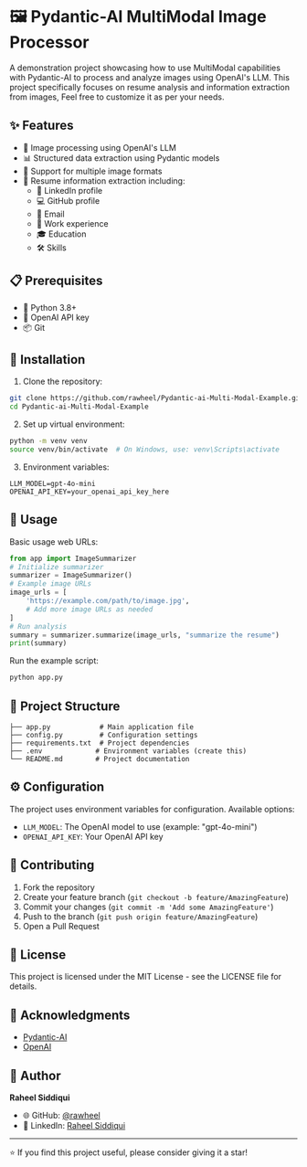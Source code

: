 # 🖼️ Pydantic-AI MultiModal Image Processor

A demonstration project showcasing how to use MultiModal capabilities with Pydantic-AI to process and analyze images using OpenAI's LLM. This project specifically focuses on resume analysis and information extraction from images, Feel free to customize it as per your needs.

## ✨ Features
- 🔄 Image processing using OpenAI's LLM
- 📊 Structured data extraction using Pydantic models
- 🎨 Support for multiple image formats
- 📄 Resume information extraction including:
  - 🔗 LinkedIn profile
  - 💻 GitHub profile
  - 📧 Email
  - 💼 Work experience
  - 🎓 Education
  - 🛠️ Skills

## 📋 Prerequisites
- 🐍 Python 3.8+
- 🔑 OpenAI API key
- 📦 Git

## 🚀 Installation
1. Clone the repository:
```bash
git clone https://github.com/rawheel/Pydantic-ai-Multi-Modal-Example.git
cd Pydantic-ai-Multi-Modal-Example
```

2. Set up virtual environment:
```bash
python -m venv venv
source venv/bin/activate  # On Windows, use: venv\Scripts\activate
```

3. Environment variables:
```env
LLM_MODEL=gpt-4o-mini
OPENAI_API_KEY=your_openai_api_key_here
```

## 📝 Usage
Basic usage web URLs:
```python
from app import ImageSummarizer
# Initialize summarizer
summarizer = ImageSummarizer()
# Example image URLs
image_urls = [
    'https://example.com/path/to/image.jpg',
    # Add more image URLs as needed
]
# Run analysis
summary = summarizer.summarize(image_urls, "summarize the resume")
print(summary)
```

Run the example script:
```bash
python app.py
```

## 📁 Project Structure
```
├── app.py            # Main application file
├── config.py         # Configuration settings
├── requirements.txt  # Project dependencies
├── .env             # Environment variables (create this)
└── README.md        # Project documentation
```

## ⚙️ Configuration
The project uses environment variables for configuration. Available options:
- `LLM_MODEL`: The OpenAI model to use (example: "gpt-4o-mini")
- `OPENAI_API_KEY`: Your OpenAI API key

## 🤝 Contributing
1. Fork the repository
2. Create your feature branch (`git checkout -b feature/AmazingFeature`)
3. Commit your changes (`git commit -m 'Add some AmazingFeature'`)
4. Push to the branch (`git push origin feature/AmazingFeature`)
5. Open a Pull Request

## 📄 License
This project is licensed under the MIT License - see the LICENSE file for details.

## 🙏 Acknowledgments
- [Pydantic-AI](https://ai.pydantic.dev/)
- [OpenAI](https://platform.openai.com/docs/)

## 👤 Author
**Raheel Siddiqui**
- 🌐 GitHub: [@rawheel](https://github.com/rawheel)
- 💼 LinkedIn: [Raheel Siddiqui](https://www.linkedin.com/in/rawheel/)

---

⭐️ If you find this project useful, please consider giving it a star!
